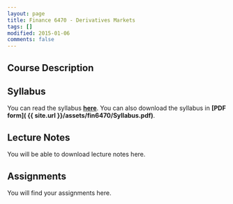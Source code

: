 ```yaml
---
layout: page
title: Finance 6470 - Derivatives Markets
tags: []
modified: 2015-01-06
comments: false
---
```


## Course Description 


## Syllabus

You can read the syllabus **[here](/teaching/FIN6470/syllabus)**. You can also download the syllabus in **[PDF form]( {{ site.url }}/assets/fin6470/Syllabus.pdf)**.


## Lecture Notes

You will be able to download lecture notes here.


## Assignments

You will find your assignments here.

